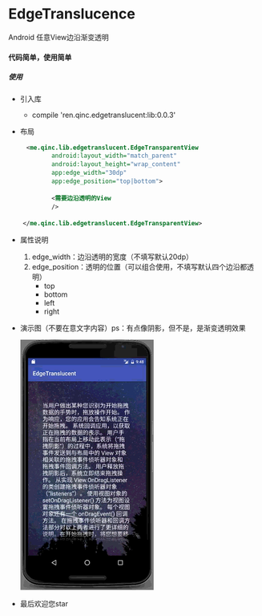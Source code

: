 # EdgeTranslucence
Android 任意View边沿渐变透明

#### 代码简单，使用简单

##### 使用
* 引入库
	* compile 'ren.qinc.edgetranslucent:lib:0.0.3'
	
* 布局

```xml
     <me.qinc.lib.edgetranslucent.EdgeTransparentView
            android:layout_width="match_parent"
            android:layout_height="wrap_content"
            app:edge_width="30dp"
            app:edge_position="top|bottom">
            
            <需要边沿透明的View
            />
            
    </me.qinc.lib.edgetranslucent.EdgeTransparentView>
```

* 属性说明
  1. edge_width：边沿透明的宽度（不填写默认20dp）
  2. edge_position：透明的位置（可以组合使用，不填写默认四个边沿都透明）
       * top
       * bottom
       * left
       * right


* 演示图（不要在意文字内容）ps：有点像阴影，但不是，是渐变透明效果

	![Image](image/image.gif)

* 最后欢迎您star
